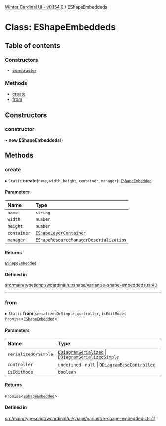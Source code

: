 [Winter Cardinal UI - v0.154.0](../index.md) / EShapeEmbeddeds

# Class: EShapeEmbeddeds

## Table of contents

### Constructors

- [constructor](EShapeEmbeddeds.md#constructor)

### Methods

- [create](EShapeEmbeddeds.md#create)
- [from](EShapeEmbeddeds.md#from)

## Constructors

### constructor

• **new EShapeEmbeddeds**()

## Methods

### create

▸ `Static` **create**(`name`, `width`, `height`, `container`, `manager`): [`EShapeEmbedded`](EShapeEmbedded.md)

#### Parameters

| Name | Type |
| :------ | :------ |
| `name` | `string` |
| `width` | `number` |
| `height` | `number` |
| `container` | [`EShapeLayerContainer`](../interfaces/EShapeLayerContainer.md) |
| `manager` | [`EShapeResourceManagerDeserialization`](EShapeResourceManagerDeserialization.md) |

#### Returns

[`EShapeEmbedded`](EShapeEmbedded.md)

#### Defined in

[src/main/typescript/wcardinal/ui/shape/variant/e-shape-embeddeds.ts:43](https://github.com/winter-cardinal/winter-cardinal-ui/blob/v0.154.0/src/main/typescript/wcardinal/ui/shape/variant/e-shape-embeddeds.ts#L43)

___

### from

▸ `Static` **from**(`serializedOrSimple`, `controller`, `isEditMode`): `Promise`<[`EShapeEmbedded`](EShapeEmbedded.md)\>

#### Parameters

| Name | Type |
| :------ | :------ |
| `serializedOrSimple` | [`DDiagramSerialized`](../interfaces/DDiagramSerialized.md) \| [`DDiagramSerializedSimple`](../interfaces/DDiagramSerializedSimple.md) |
| `controller` | `undefined` \| ``null`` \| [`DDiagramBaseController`](../interfaces/DDiagramBaseController.md) |
| `isEditMode` | `boolean` |

#### Returns

`Promise`<[`EShapeEmbedded`](EShapeEmbedded.md)\>

#### Defined in

[src/main/typescript/wcardinal/ui/shape/variant/e-shape-embeddeds.ts:11](https://github.com/winter-cardinal/winter-cardinal-ui/blob/v0.154.0/src/main/typescript/wcardinal/ui/shape/variant/e-shape-embeddeds.ts#L11)
